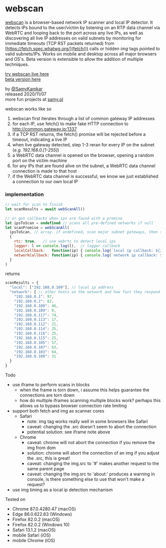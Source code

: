# webscan

[webscan](https://samy.pl/webscan) is a browser-based network IP scanner and local IP detector. It detects IPs bound to the user/victim by listening on an RTP data channel via WebRTC and looping back to the port across any live IPs, as well as discovering all live IP addresses on valid subnets by monitoring for immediate timeouts (TCP RST packets returned) from [https://fetch.spec.whatwg.org/](fetch()) calls or hidden <i>img</i> tags pointed to valid subnets/IPs. Works on mobile and desktop across all major browsers and OS's. Beta version is extensible to allow the addition of multiple techniques.

[try webscan live here](https://samy.pl/webscan/)<br>
[beta version here](https://samy.pl/webscan/beta)<br>

by [@SamyKamkar](https://twitter.com/samykamkar)<br>
released 2020/11/07<br>
more fun projects at [samy.pl](https://samy.pl)<br>

webscan works like so
1. webscan first iterates through a list of common gateway IP addresses
2. for each IP, use fetch() to make fake HTTP connection to http://common.gateway.ip:1337
3. if a TCP RST returns, the fetch() promise will be rejected before a timeout, indicating a live IP
4. when live gateway detected, step 1-3 reran for every IP on the subnet (<i>e.g. 192.168.0.[1-255]</i>)
5. a WebRTC data channel is opened on the browser, opening a random port on the victim machine
6. for any IPs that are found alive on the subnet, a WebRTC data channel connection is made to that host
7. if the WebRTC data channel is successful, we know we just established a connection to our own local IP

### implementation
```javascript
// wait for scan to finish
let scanResults = await webScanAll()
 
// or get callbacks when ips are found with a promise
let ipsToScan = undefined // scans all pre-defined networks if null
let scanPromise = webScanAll(
  ipsToScan, // array. if undefined, scan major subnet gateways, then scan live subnets. supports wildcards
  {
    rtc: true,   // use webrtc to detect local ips
    logger: l => console.log(l),  // logger callback
    localCallback:   function(ip) { console.log(`local ip callback: ${ip}`)   },
    networkCallback: function(ip) { console.log(`network ip callback: ${ip}`) },
  }
)
```

returns
```javascript
scanResults = {
  "local": ["192.168.0.109"], // local ip address
  "network": { // other hosts on the network and how fast they respond
    "192.168.0.1": 97,
    "192.168.0.2": 82,
    "192.168.0.100": 46,
    "192.168.0.109": 0,
    "192.168.0.117": 74,
    "192.168.0.113": 17,
    "192.168.0.112": 21,
    "192.168.0.114": 25,
    "192.168.0.116": 25,
    "192.168.0.115": 25,
    "192.168.0.105": 57,
    "192.168.0.107": 63,
    "192.168.0.103": 64,
    "192.168.0.108": 31
  }
}
```

Todo
- use iframe to perform scans in blocks
  - when the frame is torn down, i assume this helps guarantee the connections are torn down
  - how do multiple iframes scanning multiple blocks work? perhaps this allows us to bypass browser connection rate limiting
- support both fetch and img as scanner cores
  - Safari
    - note: img tag works really well in some browsers like Safari
    - caveat: changing the .src doesn't seem to abort the connection
    - potential solution: see iframe note above
  - Chrome
    - caveat: chrome will not abort the connection if you remove the img from dom
    - solution: chrome will abort the connection of an img if you adjust the .src, this is great!
    - caveat: changing the img.src to '#' makes another request to the same parent page
    - caveat: changing the img.src to 'about:' produces a warning in console, is there something else to use that won't make a request?
- use img timing as a local ip detection mechanism

Tested on
- Chrome 87.0.4280.47 (macOS)
- Edge 86.0.622.63 (Windows)
- Firefox 82.0.2 (macOS)
- Firefox 82.0.2 (Windows 10)
- Safari 13.1.2 (macOS)
- mobile Safari (iOS)
- mobile Chrome (iOS)
